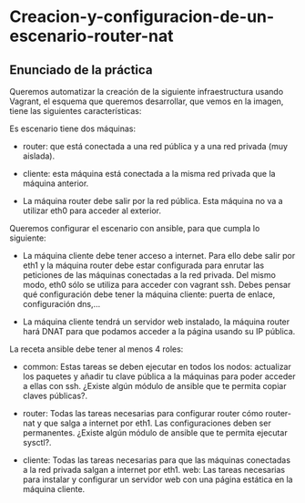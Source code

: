 # Creacion-y-configuracion-de-un-escenario-router-nat

## Enunciado de la práctica

Queremos automatizar la creación de la siguiente infraestructura usando Vagrant, el esquema que queremos desarrollar, que vemos en la imagen, tiene las siguientes características:

Es escenario tiene dos máquinas:

* router: que está conectada a una red pública y a una red privada (muy aislada).

* cliente: esta máquina está conectada a la misma red privada que la máquina anterior. 

* La máquina router debe salir por la red pública. Esta máquina no va a utilizar eth0 para acceder al exterior.

Queremos configurar el escenario con ansible, para que cumpla lo siguiente:

* La máquina cliente debe tener acceso a internet. Para ello debe salir por eth1 y la máquina router debe estar configurada para enrutar las peticiones de las máquinas conectadas a la red privada. Del mismo modo, eth0 sólo se utiliza para acceder con vagrant ssh. Debes pensar qué configuración debe tener la máquina cliente: puerta de enlace, configuración dns,…

* La máquina cliente tendrá un servidor web instalado, la máquina router hará DNAT para que podamos acceder a la página usando su IP pública.

La receta ansible debe tener al menos 4 roles:

* common: Estas tareas se deben ejecutar en todos los nodos: actualizar los paquetes y añadir tu clave pública a la máquinas para poder acceder a ellas con ssh. ¿Existe algún módulo de ansible que te permita copiar claves públicas?.

* router: Todas las tareas necesarias para configurar router cómo router-nat y que salga a internet por eth1. Las configuraciones deben ser permanentes. ¿Existe algún módulo de ansible que te permita ejecutar sysctl?.

* cliente: Todas las tareas necesarias para que las máquinas conectadas a la red privada salgan a internet por eth1.
    web: Las tareas necesarias para instalar y configurar un servidor web con una página estática en la máquina cliente.
